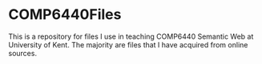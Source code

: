 # COMP6440Files
This is a repository for files I use in teaching COMP6440 Semantic Web at University of Kent.
The majority are files that I have acquired from online sources.

